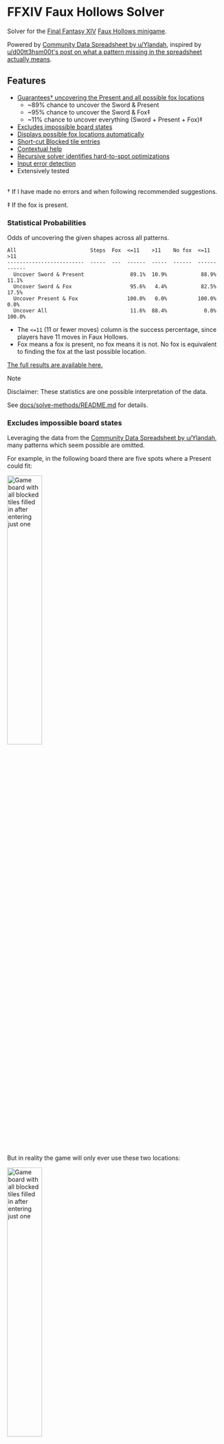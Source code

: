 # FFXIV Faux Hollows Solver

Solver for the [Final Fantasy XIV](https://www.finalfantasyxiv.com/) [Faux Hollows minigame](https://ffxiv.consolegameswiki.com/wiki/Faux_Hollows).

Powered by [Community Data Spreadsheet by u/Ylandah](https://docs.google.com/spreadsheets/d/1mUyCzlzDmdXMwaSTUgWXtEA45oJNn-iB4_bVM43zf58/edit?gid=49331949#gid=49331949"), inspired by [u/d00tt3hsm00t's post on what a pattern missing in the spreadsheet actually means](https://www.reddit.com/r/ffxiv/comments/16wl1e7/comment/kev50wv/).

## Features

- [Guarantees† uncovering the Present and all possible fox locations](#statistical-probabilities)
  - ~89% chance to uncover the Sword & Present
  - ~95% chance to uncover the Sword & Fox‡
  - ~11% chance to uncover everything (Sword + Present + Fox)‡
- [Excludes impossible board states](#excludes-impossible-board-states)
- [Displays possible fox locations automatically](#displays-possible-fox-locations-automatically)
- [Short-cut Blocked tile entries](#short-cut-blocked-tile-entries)
- [Contextual help](#contextual-help)
- [Recursive solver identifies hard-to-spot optimizations](#recursive-solver-identifies-hard-to-spot-optimizations)
- [Input error detection](#input-error-detection)
- Extensively tested

<br>
† If I have made no errors and when following recommended suggestions.

‡ If the fox is present.

### Statistical Probabilities

Odds of uncovering the given shapes across all patterns.

```
All                        Steps  Fox  <=11    >11    No fox  <=11    >11
-------------------------  -----  ---  ------  -----  ------  ------  ------
  Uncover Sword & Present               89.1%  10.9%           88.9%   11.1%
  Uncover Sword & Fox                   95.6%   4.4%           82.5%   17.5%
  Uncover Present & Fox                100.0%   0.0%          100.0%    0.0%
  Uncover All                           11.6%  88.4%            0.0%  100.0%
```

- The `<=11` (11 or fewer moves) column is the success percentage, since players have 11 moves in Faux Hollows.
- Fox means a fox is present, no fox means it is not. No fox is equivalent to finding the fox at the last possible location.

[The full results are available here.](./docs/solve-methods/result-logs/community-data-recursive-fast.txt)

> [!NOTE]
> Disclaimer: These statistics are one possible interpretation of the data.
>
> See [docs/solve-methods/README.md](./docs/solve-methods/README.md) for details.

### Excludes impossible board states

Leveraging the data from the [Community Data Spreadsheet by u/Ylandah](https://docs.google.com/spreadsheets/d/1mUyCzlzDmdXMwaSTUgWXtEA45oJNn-iB4_bVM43zf58/edit?gid=49331949#gid=49331949"), many patterns which seem possible are omitted.

For example, in the following board there are five spots where a Present could fit:

<img alt="Game board with all blocked tiles filled in after entering just one" src="./docs/assets/README_md/impossible-board-states.png" width="40%"/>

But in reality the game will only ever use these two locations:

<img alt="Game board with all blocked tiles filled in after entering just one" src="./docs/assets/README_md/impossible-board-states-2.png" width="40%"/>

In this example, this is the difference from having a 2/5 chance of being able to uncover the Sword + Gift box to being guaranteed the Sword + Gift box.

### Displays possible fox locations automatically

Fox locations are automatically shown when there are four or less possible fox locations remaining.

> [!NOTE]
> Why four?
>
> Each pattern has exactly four possible fox locations, and this solver always finds the exact pattern in three or less moves,
> so this strategy on average uses less moves to check all possible fox locations.

### Short-cut Blocked tile entries

Only one to three blocked tiles need to be entered to uniquely identify a board pattern, the rest will be automatically filled in. Here's an optimal case with just one blocked tile identifying the C↑ board pattern:

<img alt="Empty game board with the tile picker open" src="./docs/assets/README_md/smart-fill-blocked-1.png" width="40%"/>
->
<img alt="Game board with all blocked tiles filled in after entering just one" src="./docs/assets/README_md/smart-fill-blocked-2.png" width="40%"/>

### Contextual help

Contextual help will be displayed based on what has been entered into the board:

<img alt="Contextual help at the bottom of board" src="./docs/assets/README_md/contextual-help-1.png" width="40%"/>

In addition to the summary help, detailed help is available by clicking or tapping the active help entries to expand them:
<img alt="Contextual help at the bottom of board" src="./docs/assets/README_md/contextual-help-2.png" width="40%"/>

### Recursive solver identifies hard-to-spot optimizations

Consider this board:

<img alt="Board example (sorry, I don't think it's really useful to describe this in detail)" src="./docs/assets/README_md/edge-case-1.png" width="40%"/>

Looking at the [Community Data Spreadsheet by u/Ylandah](https://docs.google.com/spreadsheets/d/1mUyCzlzDmdXMwaSTUgWXtEA45oJNn-iB4_bVM43zf58/edit?gid=22642346#gid=22642346") (this is C↑), we can see there are four possible Present locations for this Sword location:
<img alt="Community data spreadsheet information for the board example above" src="./docs/assets/README_md/edge-case-2.png" />

There are also three tiles where two Presents overlap:

<img alt="Three tiles where two Presents overlap" src="./docs/assets/README_md/edge-case-3.png" width="40%"/>

But the solver is only suggesting two of these tiles, why?

First, let's consider the tile the solver is not suggesting.

There are three outcomes:

1. The present from the 2nd pattern in the picture is there
1. The present from the 3rd pattern in the picture is there
1. The tile is empty

In the first two cases, we are done (the board is solved). In the third case, there is now a 50/50 for any of the tiles (we will either find a present or find an empty tile; in either case we know the actual board pattern).

Now let's consider one of the solver suggested tiles.

There are still three outcomes:

1. The present from the 2nd pattern in the picture is there
1. The present from the 4th pattern in the picture is there
1. The tile is empty

In the first two cases, we are done like before. In the third case though, it is no longer a 50/50 because one of the fox locations for 1st pattern overlaps with the present in the 3rd pattern; by picking that square there is now the (rare) chance we find a fox and, even if we don't, if it is the 1st pattern we have still eliminated a possible fox location.

This difference matters because we subtracted one from the maximum number of moves for Sword + Fox, which previously needed a maximum of 12 moves to uncover the Sword and all fox candidates<sup>[[1]](#footnote-1)</sup>.

Ultimately, this (and it's three rotations) is the only identified case of a benefit to evaluating more than one move deep.

### Input error detection

Input which does not match any possible pattern is automatically detected and an error is displayed, preventing trying to solve an impossible board:

<img alt="Game board with blocked tiles in an impossible pattern, shown an error" src="./docs/assets/README_md/error-detection.png" width="500"/>

## Local Development

See [DEVELOPMENT.md](./DEVELOPMENT.md)

# Footnotes

## Footnote 1

To see why, let's consider the worst case with the tile the solver wasn't suggesting:

1. Found Sword
2. Empty (the tile the solver wasn't suggesting)
3. Empty (the 4th pattern in the picture)

We now know we have the 1st pattern, are 3 moves in and need:

- 5 more moves to fill in the Sword,
- 4 more moves to fill in the Present, and
- 4 more moves to check all Fox locations.

In terms of strategies that's:

- Sword + Present -> 3 + 5 + 4 -> 12 (!)
- Sword + Fox -> 3 + 5 + 4 -> 12 (!)
- Present + Fox -> 3 + 4 + 4 -> 11

In comparison:

1. Found Sword
2. Empty (one of the tiles suggested by the solver)
3. Empty (the tile where the fox and present of the two remaining patterns overlap)

We now know we have the 1st pattern, are 3 moves in and need:

- 5 more moves to fill in the Sword,
- 4 more moves to fill in the Present, and
- just 3 more moves to check all Fox locations.

In terms of strategies that's:

- Sword + Present -> 3 + 5 + 4 -> 12 (!)
- Sword + Fox -> 3 + 5 + 3 -> 11
- Present + Fox -> 3 + 4 + 3 -> 10
